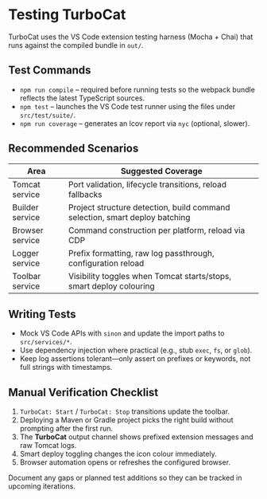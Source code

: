 # Testing TurboCat

TurboCat uses the VS Code extension testing harness (Mocha + Chai) that runs against the compiled bundle in `out/`.

## Test Commands
- `npm run compile` – required before running tests so the webpack bundle reflects the latest TypeScript sources.
- `npm test` – launches the VS Code test runner using the files under `src/test/suite/`.
- `npm run coverage` – generates an lcov report via `nyc` (optional, slower).

## Recommended Scenarios

| Area | Suggested Coverage |
| --- | --- |
| Tomcat service | Port validation, lifecycle transitions, reload fallbacks |
| Builder service | Project structure detection, build command selection, smart deploy batching |
| Browser service | Command construction per platform, reload via CDP |
| Logger service | Prefix formatting, raw log passthrough, configuration reload |
| Toolbar service | Visibility toggles when Tomcat starts/stops, smart deploy colouring |

## Writing Tests
- Mock VS Code APIs with `sinon` and update the import paths to `src/services/*`.
- Use dependency injection where practical (e.g., stub `exec`, `fs`, or `glob`).
- Keep log assertions tolerant—only assert on prefixes or keywords, not full strings with timestamps.

## Manual Verification Checklist
1. `TurboCat: Start` / `TurboCat: Stop` transitions update the toolbar.
2. Deploying a Maven or Gradle project picks the right build without prompting after the first run.
3. The **TurboCat** output channel shows prefixed extension messages and raw Tomcat logs.
4. Smart deploy toggling changes the icon colour immediately.
5. Browser automation opens or refreshes the configured browser.

Document any gaps or planned test additions so they can be tracked in upcoming iterations.
